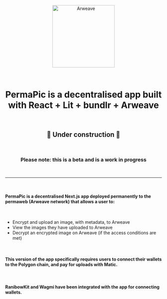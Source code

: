 &nbsp;

<p align="center">
  <a href="https://www.arweave.org/">
    <img alt="Arweave" src="https://www.arweave.org/footer-logo.svg" width="200" />
  </a>
</p>
&nbsp;

<h1 align="center">
  PermaPic is a decentralised app built with React + Lit + bundlr + Arweave
</h1>
&nbsp;

<h2 align="center">
  🚧 Under construction 🚧
</h2>
&nbsp;
<h3 align="center">
  Please note: this is a beta and is a work in progress
</h3>
&nbsp;

---

&nbsp;

<h4 align="left">
  PermaPic is a decentralised Next.js app deployed permanently to the permaweb (Arweave network) that allows a user to:
</h4>
&nbsp;

- Encrypt and upload an image, with metadata, to Arweave
- View the images they have uploaded to Arweave
- Decrypt an encrypted image on Arweave (if the access conditions are met)

&nbsp;

<h4 align="left">
  This version of the app specifically requires users to connect their wallets to the Polygon chain, and pay for uploads with Matic.
</h4>
&nbsp;

<h4 align="left">
  RanibowKit and Wagmi have been integrated with the app for connecting wallets.
</h4>
&nbsp;
